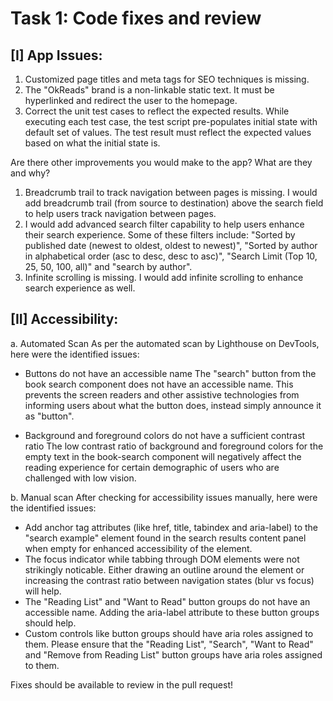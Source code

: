 Task 1: Code fixes and review
=============================

[I] App Issues:
---------------

1. Customized page titles and meta tags for SEO techniques is missing.
2. The "OkReads" brand is a non-linkable static text. It must be hyperlinked and redirect the user to the homepage.
3. Correct the unit test cases to reflect the expected results. While executing each test case, the test script pre-populates initial state with default set of values. The test result must reflect the expected values based on what the initial state is.

Are there other improvements you would make to the app? What are they and why?

1. Breadcrumb trail to track navigation between pages is missing. I would add breadcrumb trail (from source to destination) above the search field to help users track navigation between pages.
2. I would add advanced search filter capability to help users enhance their search experience. Some of these filters include: "Sorted by published date (newest to oldest, oldest to newest)", "Sorted by author in alphabetical order (asc to desc, desc to asc)", "Search Limit (Top 10, 25, 50, 100, all)" and "search by author".
3. Infinite scrolling is missing. I would add infinite scrolling to enhance search experience as well.

[II] Accessibility:
-------------------

a. Automated Scan
As per the automated scan by Lighthouse on DevTools, here were the identified issues:

- Buttons do not have an accessible name
The "search" button from the book search component does not have an accessible name. This prevents the screen readers and other assistive technologies from informing users about what the button does, instead simply announce it as "button".

- Background and foreground colors do not have a sufficient contrast ratio
The low contrast ratio of background and foreground colors for the empty text in the book-search component will negatively affect the reading experience for certain demographic of users who are challenged with low vision.

b. Manual scan
After checking for accessibility issues manually, here were the identified issues:

- Add anchor tag attributes (like href, title, tabindex and aria-label) to the "search example" element found in the search results content panel when empty for enhanced accessibility of the element.
- The focus indicator while tabbing through DOM elements were not strikingly noticable. Either drawing an outline around the element or increasing the contrast ratio between navigation states (blur vs focus) will help.
- The "Reading List" and "Want to Read" button groups do not have an accessible name. Adding the aria-label attribute to these button groups should help.
- Custom controls like button groups should have aria roles assigned to them. Please ensure that the "Reading List", "Search", "Want to Read" and "Remove from Reading List" button groups have aria roles assigned to them.  

Fixes should be available to review in the pull request!

